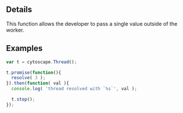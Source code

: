 ## Details

This function allows the developer to pass a single value outside of the worker.


## Examples

```js
var t = cytoscape.Thread();

t.promise(function(){
  resolve( 3 );
}).then(function( val ){
  console.log( 'thread resolved with `%s`', val );

  t.stop();
});
```
